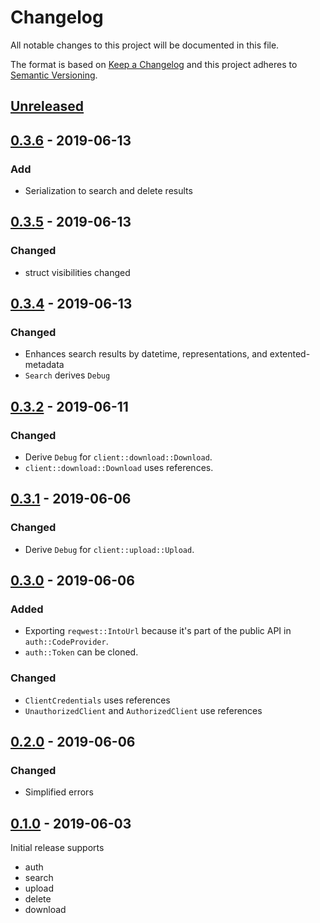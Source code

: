 # Changelog
All notable changes to this project will be documented in this file.

The format is based on [Keep a Changelog](http://keepachangelog.com/en/1.0.0/) and this project adheres to [Semantic Versioning](http://semver.org/spec/v2.0.0.html).

## [Unreleased]


## [0.3.6] - 2019-06-13

### Add

* Serialization to search and delete results


## [0.3.5] - 2019-06-13

### Changed

* struct visibilities changed


## [0.3.4] - 2019-06-13

### Changed

* Enhances search results by datetime, representations, and extented-metadata
* `Search` derives `Debug`


## [0.3.2] - 2019-06-11

### Changed

* Derive `Debug` for `client::download::Download`.
* `client::download::Download` uses references.


## [0.3.1] - 2019-06-06

### Changed

* Derive `Debug` for `client::upload::Upload`.


## [0.3.0] - 2019-06-06

### Added

* Exporting `reqwest::IntoUrl` because it's part of the public API in `auth::CodeProvider`.
* `auth::Token` can be cloned.

### Changed

* `ClientCredentials` uses references
* `UnauthorizedClient` and `AuthorizedClient` use references


## [0.2.0] - 2019-06-06

### Changed

* Simplified errors


## [0.1.0] - 2019-06-03

Initial release supports
* auth
* search
* upload
* delete
* download

[Unreleased]: https://github.com/lukaspustina/ceres/compare/v0.3.6...HEAD
[0.3.6]: https://github.com/lukaspustina/ceres/compare/v0.3.5...0.3.6
[0.3.5]: https://github.com/lukaspustina/ceres/compare/v0.3.4...0.3.5
[0.3.4]: https://github.com/lukaspustina/ceres/compare/v0.3.3...0.3.4
[0.3.3]: https://github.com/lukaspustina/ceres/compare/v0.3.2...0.3.3
[0.3.2]: https://github.com/lukaspustina/ceres/compare/v0.3.1...0.3.2
[0.3.1]: https://github.com/lukaspustina/ceres/compare/v0.3.0...0.3.1
[0.3.0]: https://github.com/lukaspustina/ceres/compare/v0.2.0...0.3.0
[0.2.0]: https://github.com/lukaspustina/ceres/compare/v0.1.0...0.2.0
[0.1.0]: https://github.com/lukaspustina/ceres/compare/v0.0.1...0.1.0

